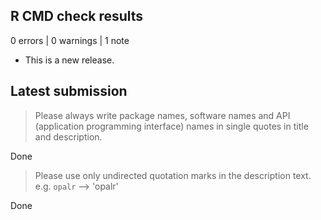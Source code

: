 ## R CMD check results

0 errors | 0 warnings | 1 note

* This is a new release.

## Latest submission
>Please always write package names, software names and API 
(application programming interface) names in single quotes 
in title and description.

Done

>Please use only undirected quotation marks in the description text.
e.g. `opalr` --> 'opalr'

Done
